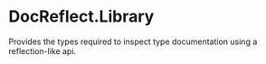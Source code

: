 # DocReflect.Library

Provides the types required to inspect type documentation using a reflection-like api.
